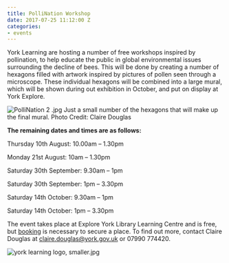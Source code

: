 ```yaml
---
title: PolliNation Workshop
date: 2017-07-25 11:12:00 Z
categories:
- events
---
```


York Learning are hosting a number of free workshops inspired by pollination, to help educate the public in global environmental issues surrounding the decline of bees.
This will be done by creating a number of hexagons filled with artwork inspired by pictures of pollen seen through a microscope. These individual hexagons will be combined into a large mural, which will be shown during out exhibition in October, and put on display at York Explore.

![PolliNation 2 .jpg](/uploads/PolliNation%202%20.jpg)
Just a small number of the hexagons that will make up the final mural. Photo Credit: Claire Douglas

**The remaining dates and times are as follows:**

Thursday 10th August: 10.00am – 1.30pm

Monday 21st August: 10am – 1.30pm

Saturday 30th September: 9.30am – 1pm

Saturday 30th September: 1pm – 3.30pm

Saturday 14th October: 9.30am – 1pm

Saturday 14th October: 1pm – 3.30pm

The event takes place at Explore York Library Learning Centre and is free, but [booking](http://www.yortime.org.uk/yortime_home/search.aspx?ddlone=0&ddltwo=0&textfield=pollination&submit=Submit) is necessary to secure a place. To find out more, contact Claire Douglas at claire.douglas@york.gov.uk or 07990 774420. 

![york learning logo, smaller.jpg](/uploads/york%20learning%20logo,%20smaller.jpg)